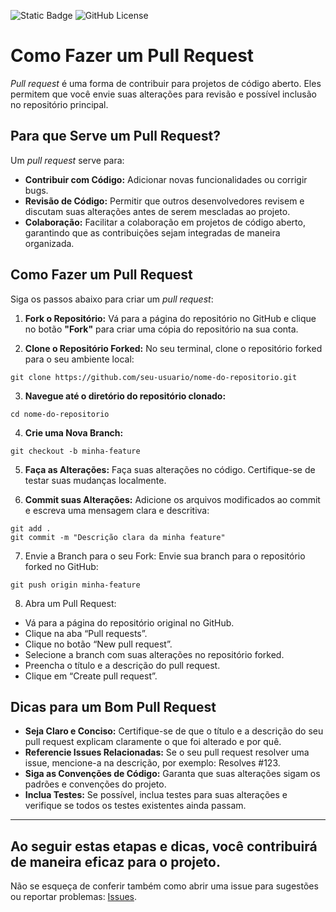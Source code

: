 ![Static Badge](https://img.shields.io/badge/Ariel%20Spencer-Pull%20request-%238732D7) ![GitHub License](https://img.shields.io/github/license/arielspencer/pull-request)

# Como Fazer um Pull Request

_Pull request_ é uma forma de contribuir para projetos de código aberto. Eles permitem que você envie suas alterações para revisão e possível inclusão no repositório principal.

## Para que Serve um Pull Request?

Um _pull request_ serve para:

- **Contribuir com Código:** Adicionar novas funcionalidades ou corrigir bugs.
- **Revisão de Código:** Permitir que outros desenvolvedores revisem e discutam suas alterações antes de serem mescladas ao projeto.
- **Colaboração:** Facilitar a colaboração em projetos de código aberto, garantindo que as contribuições sejam integradas de maneira organizada.

## Como Fazer um Pull Request

Siga os passos abaixo para criar um _pull request_:

1. **Fork o Repositório:**
  Vá para a página do repositório no GitHub e clique no botão **"Fork"** para criar uma cópia do repositório na sua conta.

2. **Clone o Repositório Forked:**
  No seu terminal, clone o repositório forked para o seu ambiente local:
  ```
  git clone https://github.com/seu-usuario/nome-do-repositorio.git
  ```

3. **Navegue até o diretório do repositório clonado:**
  ```
  cd nome-do-repositorio
  ```

4.	**Crie uma Nova Branch:**
  ```
  git checkout -b minha-feature
  ```

5.	**Faça as Alterações:**
  Faça suas alterações no código. Certifique-se de testar suas mudanças localmente.

6.	**Commit suas Alterações:**
  Adicione os arquivos modificados ao commit e escreva uma mensagem clara e descritiva:
  ```
  git add .
  git commit -m "Descrição clara da minha feature"
  ```

7.	Envie a Branch para o seu Fork:
  Envie sua branch para o repositório forked no GitHub:
  ```
  git push origin minha-feature
  ```

8.	Abra um Pull Request:
  - Vá para a página do repositório original no GitHub.
  - Clique na aba “Pull requests”.
  - Clique no botão “New pull request”.
  - Selecione a branch com suas alterações no repositório forked.
  - Preencha o título e a descrição do pull request.
  - Clique em “Create pull request”.

## Dicas para um Bom Pull Request

  - **Seja Claro e Conciso:** Certifique-se de que o título e a descrição do seu pull request explicam claramente o que foi alterado e por quê.
  - **Referencie Issues Relacionadas:** Se o seu pull request resolver uma issue, mencione-a na descrição, por exemplo: Resolves #123.
  - **Siga as Convenções de Código:** Garanta que suas alterações sigam os padrões e convenções do projeto.
  - **Inclua Testes:** Se possível, inclua testes para suas alterações e verifique se todos os testes existentes ainda passam.

---
Ao seguir estas etapas e dicas, você contribuirá de maneira eficaz para o projeto.
---
Não se esqueça de conferir também como abrir uma issue para sugestões ou reportar problemas: [Issues](https://github.com/ArielSpencer/Issue).
